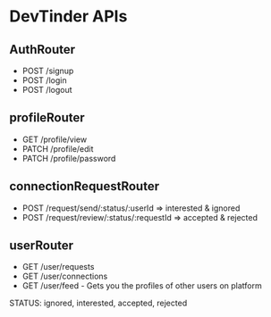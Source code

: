 # DevTinder APIs

## AuthRouter
- POST /signup
- POST /login
- POST /logout

## profileRouter
- GET   /profile/view
- PATCH /profile/edit
- PATCH /profile/password

## connectionRequestRouter
- POST /request/send/:status/:userId        => interested & ignored
- POST /request/review/:status/:requestId   => accepted   & rejected


## userRouter
- GET /user/requests
- GET /user/connections
- GET /user/feed - Gets you the profiles of  other users on platform

STATUS: ignored, interested, accepted, rejected
